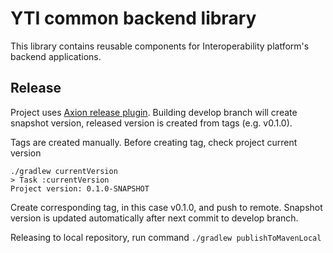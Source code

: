 # YTI common backend library

This library contains reusable components for Interoperability platform's backend applications.

## Release

Project uses [Axion release plugin](https://axion-release-plugin.readthedocs.io/en/latest/). Building develop branch will create snapshot version, released version is created from tags (e.g. v0.1.0). 

Tags are created manually. Before creating tag, check project current version
```
./gradlew currentVersion   
> Task :currentVersion
Project version: 0.1.0-SNAPSHOT
```
Create corresponding tag, in this case v0.1.0, and push to remote. Snapshot version is updated automatically after next commit to develop branch.

Releasing to local repository, run command `./gradlew publishToMavenLocal`